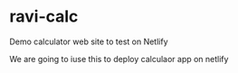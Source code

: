 # ravi-calc
Demo calculator web site to test on Netlify


We are going to iuse this to deploy calculaor app on netlify
